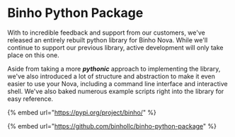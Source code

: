# Binho Python Package

With to incredible feedback and support from our customers, we've released an entirely rebuilt python library for Binho Nova. While we'll continue to support our previous library, active development will only take place on this one.

Aside from taking a more _**pythonic**_ approach to implementing the library, we've also introduced a lot of structure and abstraction to make it even easier to use your Nova, including a command line interface and interactive shell. We've also baked numerous example scripts right into the library for easy reference.

{% embed url="https://pypi.org/project/binho/" %}



{% embed url="https://github.com/binhollc/binho-python-package" %}



